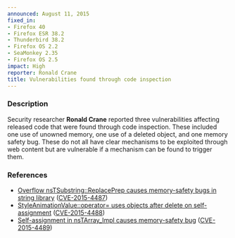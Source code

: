 ```yaml
---
announced: August 11, 2015
fixed_in:
- Firefox 40
- Firefox ESR 38.2
- Thunderbird 38.2
- Firefox OS 2.2
- SeaMonkey 2.35
- Firefox OS 2.5
impact: High
reporter: Ronald Crane
title: Vulnerabilities found through code inspection
---
```


<h3>Description</h3>

<p>Security researcher <strong>Ronald Crane</strong> reported three
vulnerabilities affecting released code that were found through code inspection.
These included one use of unowned memory, one use of a deleted object, and one
memory safety bug. These do not all have clear mechanisms to be exploited
through web content but are vulnerable if a mechanism can be found to trigger
them.
</p>

<h3>References</h3>

<ul>
  <li><a href="https://bugzilla.mozilla.org/show_bug.cgi?id=1171603">
       Overflow nsTSubstring::ReplacePrep causes memory-safety bugs in string
library</a>
(<a href="http://cve.mitre.org/cgi-bin/cvename.cgi?name=CVE-2015-4487"
class="ex-ref">CVE-2015-4487</a>)</li>
  <li><a href="https://bugzilla.mozilla.org/show_bug.cgi?id=1176270">
        StyleAnimationValue::operator= uses objects after delete on
self-assignment</a>
(<a href="http://cve.mitre.org/cgi-bin/cvename.cgi?name=CVE-2015-4488"
class="ex-ref">CVE-2015-4488</a>)</li>
  <li><a href="https://bugzilla.mozilla.org/show_bug.cgi?id=1182723">
       Self-assignment in nsTArray_Impl causes memory-safety bug</a>
(<a href="http://cve.mitre.org/cgi-bin/cvename.cgi?name=CVE-2015-4489"
class="ex-ref">CVE-2015-4489</a>)</li>
</ul>

